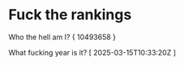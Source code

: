 # Fuck the rankings

Who the hell am I?
{ 10493658 }

What fucking year is it?
[ 2025-03-15T10:33:20Z ]
